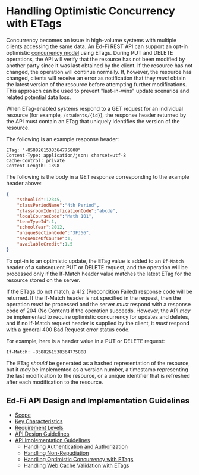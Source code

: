 # Handling Optimistic Concurrency with ETags

Concurrency becomes an issue in high-volume systems with multiple clients
accessing the same data. An Ed-Fi REST API can support an opt-in optimistic
[concurrency
model](https://developer.mozilla.org/en-US/docs/Web/HTTP/Conditional_requests)
using ETags. During PUT and DELETE operations, the API will verify that the
resource has not been modified by another party since it was last obtained by
the client. If the resource has not changed, the operation will continue
normally. If, however, the resource has changed, clients will receive an error
as notification that they _must_ obtain the latest version of the resource
before attempting further modifications. This approach can be used to prevent
"last-in-wins" update scenarios and related potential data loss.

When ETag-enabled systems respond to a GET request for an individual resource
(for example, `/students/{id}`), the response header returned by the API must
contain an ETag that uniquely identifies the version of the resource.

The following is an example response header:

```none
ETag: "-8588261538364775808"
Content-Type: application/json; charset=utf-8
Cache-Control: private
Content-Length: 1398
```

The following is the body in a GET response corresponding to the example header
above:

```json
{ 
    "schoolId":12345,
    "classPeriodName":"4th Period", 
    "classroomIdentificationCode":"abcde", 
    "localCourseCode":"Math 101", 
    "termTypeId":1, 
    "schoolYear":2012, 
    "uniqueSectionCode":"3FJ56", 
    "sequenceOfCourse":1, 
    "availableCredit":1.5
}
```

To opt-in to an optimistic update, the ETag value is added to an `If-Match`
header of a subsequent PUT or DELETE request, and the operation will be
processed only if the If-Match header value matches the latest ETag for the
resource stored on the server.

If the ETags do not match, a 412 (Precondition Failed) response code will be
returned. If the If-Match header is not specified in the request, then the
operation _must_ be processed and the server _must_ respond with a response code
of 204 (No Content) if the operation succeeds. However, the API _may_ be
implemented to require optimistic concurrency for updates and deletes, and if no
If-Match request header is supplied by the client, it _must_ respond with a
general 400 Bad Request error status code.

For example, here is a header value in a PUT or DELETE request:

```none
If-Match: -8588261538364775808
```

The ETag _should_ be generated as a hashed representation of the resource, but
it _may_ be implemented as a version number, a timestamp representing the last
modification to the resource, or a unique identifier that is refreshed after
each modification to the resource.

## Ed-Fi API Design and Implementation Guidelines

* [Scope](../SCOPE.md)
* [Key Characteristics](../KEY-CHARACTERISTICS.md)
* [Requirement Levels](../REQUIREMENT-LEVELS.md)
* [API Design Guidelines](../API-DESIGN-GUIDELINES/README.md)
* [API Implementation Guidelines](../API-IMPLEMENTATION-GUIDELINES/README.md)
  * [Handling Authentication and Authorization](AUTH.md)
  * [Handling Non-Repudiation](NON-REPUDIATION.md)
  * [Handling Optimistic Concurrency with ETags](OPTIMISTIC-CONCURRENCY.md)
  * [Handling Web Cache Validation with ETags](CACHE-VALIDATION.md)

